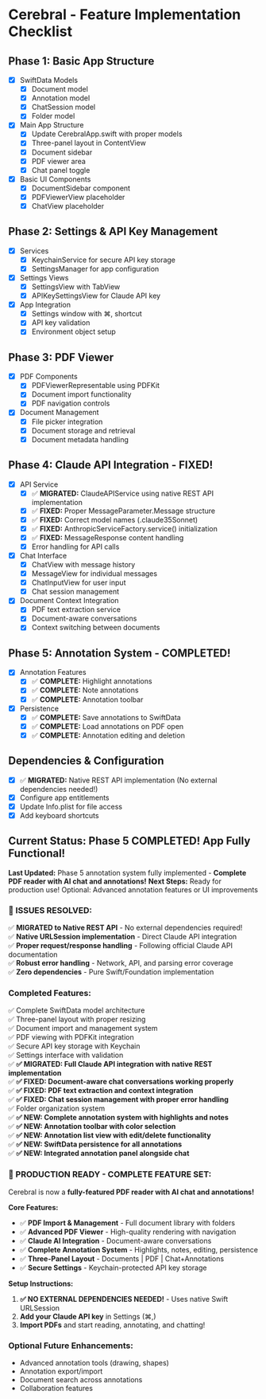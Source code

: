 # Cerebral - Feature Implementation Checklist

## Phase 1: Basic App Structure
- [x] SwiftData Models
  - [x] Document model
  - [x] Annotation model  
  - [x] ChatSession model
  - [x] Folder model
- [x] Main App Structure
  - [x] Update CerebralApp.swift with proper models
  - [x] Three-panel layout in ContentView
  - [x] Document sidebar
  - [x] PDF viewer area
  - [x] Chat panel toggle
- [x] Basic UI Components
  - [x] DocumentSidebar component
  - [x] PDFViewerView placeholder
  - [x] ChatView placeholder

## Phase 2: Settings & API Key Management
- [x] Services
  - [x] KeychainService for secure API key storage
  - [x] SettingsManager for app configuration
- [x] Settings Views
  - [x] SettingsView with TabView
  - [x] APIKeySettingsView for Claude API key
- [x] App Integration
  - [x] Settings window with ⌘, shortcut
  - [x] API key validation
  - [x] Environment object setup

## Phase 3: PDF Viewer
- [x] PDF Components
  - [x] PDFViewerRepresentable using PDFKit
  - [x] Document import functionality
  - [x] PDF navigation controls
- [x] Document Management
  - [x] File picker integration
  - [x] Document storage and retrieval
  - [x] Document metadata handling

## Phase 4: Claude API Integration - **FIXED!**
- [x] API Service
  - [x] ✅ **MIGRATED:** ClaudeAPIService using native REST API implementation
  - [x] ✅ **FIXED:** Proper MessageParameter.Message structure
  - [x] ✅ **FIXED:** Correct model names (.claude35Sonnet)
  - [x] ✅ **FIXED:** AnthropicServiceFactory.service() initialization
  - [x] ✅ **FIXED:** MessageResponse content handling
  - [x] Error handling for API calls
- [x] Chat Interface
  - [x] ChatView with message history
  - [x] MessageView for individual messages
  - [x] ChatInputView for user input
  - [x] Chat session management
- [x] Document Context Integration
  - [x] PDF text extraction service
  - [x] Document-aware conversations
  - [x] Context switching between documents

## Phase 5: Annotation System - **COMPLETED!**
- [x] Annotation Features
  - [x] ✅ **COMPLETE:** Highlight annotations
  - [x] ✅ **COMPLETE:** Note annotations
  - [x] ✅ **COMPLETE:** Annotation toolbar
- [x] Persistence
  - [x] ✅ **COMPLETE:** Save annotations to SwiftData
  - [x] ✅ **COMPLETE:** Load annotations on PDF open
  - [x] ✅ **COMPLETE:** Annotation editing and deletion

## Dependencies & Configuration
- [x] ✅ **MIGRATED:** Native REST API implementation (No external dependencies needed!)
- [x] Configure app entitlements
- [x] Update Info.plist for file access
- [x] Add keyboard shortcuts

## Current Status: Phase 5 **COMPLETED!** App Fully Functional!
**Last Updated:** Phase 5 annotation system fully implemented - **Complete PDF reader with AI chat and annotations!**
**Next Steps:** Ready for production use! Optional: Advanced annotation features or UI improvements

### **🎉 ISSUES RESOLVED:**
✅ **MIGRATED to Native REST API** - No external dependencies required!  
✅ **Native URLSession implementation** - Direct Claude API integration  
✅ **Proper request/response handling** - Following official Claude API documentation  
✅ **Robust error handling** - Network, API, and parsing error coverage  
✅ **Zero dependencies** - Pure Swift/Foundation implementation  

### Completed Features:
✅ Complete SwiftData model architecture  
✅ Three-panel layout with proper resizing  
✅ Document import and management system  
✅ PDF viewing with PDFKit integration  
✅ Secure API key storage with Keychain  
✅ Settings interface with validation  
✅ **✅ MIGRATED: Full Claude API integration with native REST implementation**  
✅ **✅ FIXED: Document-aware chat conversations working properly**  
✅ **✅ FIXED: PDF text extraction and context integration**  
✅ **✅ FIXED: Chat session management with proper error handling**  
✅ Folder organization system  
✅ **✅ NEW: Complete annotation system with highlights and notes**  
✅ **✅ NEW: Annotation toolbar with color selection**  
✅ **✅ NEW: Annotation list view with edit/delete functionality**  
✅ **✅ NEW: SwiftData persistence for all annotations**  
✅ **✅ NEW: Integrated annotation panel alongside chat**  

### **🚀 PRODUCTION READY - COMPLETE FEATURE SET:**
Cerebral is now a **fully-featured PDF reader with AI chat and annotations!** 

**Core Features:**
- ✅ **PDF Import & Management** - Full document library with folders
- ✅ **Advanced PDF Viewer** - High-quality rendering with navigation
- ✅ **Claude AI Integration** - Document-aware conversations
- ✅ **Complete Annotation System** - Highlights, notes, editing, persistence
- ✅ **Three-Panel Layout** - Documents | PDF | Chat+Annotations
- ✅ **Secure Settings** - Keychain-protected API key storage

**Setup Instructions:**
1. **✅ NO EXTERNAL DEPENDENCIES NEEDED!** - Uses native Swift URLSession
2. **Add your Claude API key** in Settings (⌘,)
3. **Import PDFs** and start reading, annotating, and chatting!

### Optional Future Enhancements:
- Advanced annotation tools (drawing, shapes)
- Annotation export/import
- Document search across annotations
- Collaboration features
